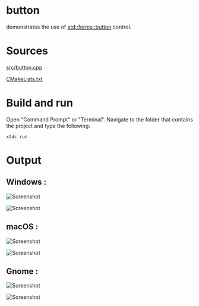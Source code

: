 # button

demonstrates the use of [xtd::forms::button](../../../src/xtd_forms/include/xtd/forms/button.hpp) control.

# Sources

[src/button.cpp](src/button.cpp)

[CMakeLists.txt](CMakeLists.txt)

# Build and run

Open "Command Prompt" or "Terminal". Navigate to the folder that contains the project and type the following:

```shell
xtdc run
```

# Output

## Windows :

![Screenshot](../../../docs/pictures/examples/button_w.png)

![Screenshot](../../../docs/pictures/examples/button_wd.png)

## macOS :

![Screenshot](../../../docs/pictures/examples/button_m.png)

![Screenshot](../../../docs/pictures/examples/button_md.png)

## Gnome :

![Screenshot](../../../docs/pictures/examples/button_g.png)

![Screenshot](../../../docs/pictures/examples/button_gd.png)

